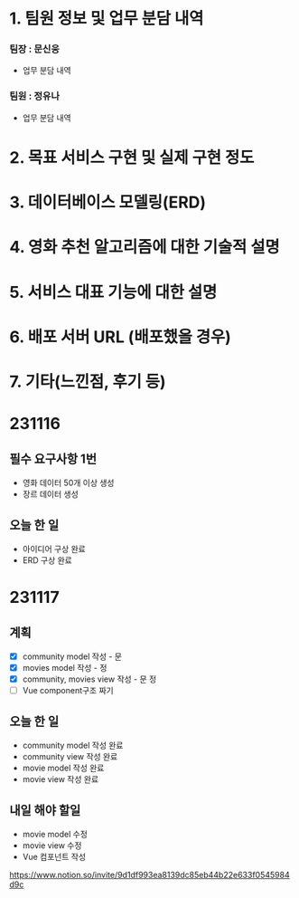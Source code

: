 # 1. 팀원 정보 및 업무 분담 내역
### 팀장 : 문신웅
- 업무 분담 내역
  
### 팀원 : 정유나
- 업무 분담 내역 
  
# 2. 목표 서비스 구현 및 실제 구현 정도

# 3. 데이터베이스 모델링(ERD)

# 4. 영화 추천 알고리즘에 대한 기술적 설명

# 5. 서비스 대표 기능에 대한 설명

# 6. 배포 서버 URL (배포했을 경우)

# 7. 기타(느낀점, 후기 등)


# 231116
## 필수 요구사항 1번
- 영화 데이터 50개 이상 생성
- 장르 데이터 생성

## 오늘 한 일
- 아이디어 구상 완료
- ERD 구상 완료

# 231117 
## 계획
- [x]  community model 작성 - 문
- [x]  movies model 작성 - 정
- [x]  community, movies view 작성 - 문 정
- [ ]  Vue component구조 짜기
## 오늘 한 일
- community model 작성 완료
- community view 작성 완료
- movie model 작성 완료
- movie view 작성 완료

## 내일 해야 할일
- movie model 수정
- movie view 수정
- Vue 컴포넌트 작성


https://www.notion.so/invite/9d1df993ea8139dc85eb44b22e633f0545984d9c